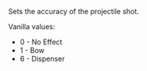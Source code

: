 Sets the accuracy of the projectile shot.

Vanilla values:

* 0 - No Effect
* 1 - Bow
* 6 - Dispenser
